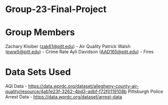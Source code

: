 # Group-23-Final-Project



# Group Members
Zachary Kloiber (zak61@pitt.edu) - Air Quality
Patrick Walsh (pww5@pitt.edu) - Crime Rate
Ayli Davidson (AAD165@pitt.edu) - Fires

# Data Sets Used
AQI Data - https://data.wprdc.org/dataset/allegheny-county-air-quality/resource/4ab1e23f-3262-4bd3-adbf-f72f0119108b
Pittsburgh Police Arrest Data - https://data.wprdc.org/dataset/arrest-data


